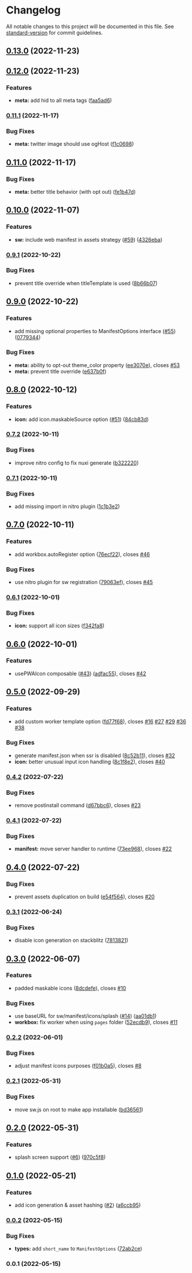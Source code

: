 # Changelog

All notable changes to this project will be documented in this file. See [standard-version](https://github.com/conventional-changelog/standard-version) for commit guidelines.

## [0.13.0](https://github.com/kevinmarrec/nuxt-pwa-module/compare/v0.12.0...v0.13.0) (2022-11-23)

## [0.12.0](https://github.com/kevinmarrec/nuxt-pwa-module/compare/v0.11.1...v0.12.0) (2022-11-23)


### Features

* **meta:** add hid to all meta tags ([faa5ad6](https://github.com/kevinmarrec/nuxt-pwa-module/commit/faa5ad639e8d675403199fbb191ccc2b18e8f3d8))

### [0.11.1](https://github.com/kevinmarrec/nuxt-pwa-module/compare/v0.11.0...v0.11.1) (2022-11-17)


### Bug Fixes

* **meta:** twitter image should use ogHost ([f1c0698](https://github.com/kevinmarrec/nuxt-pwa-module/commit/f1c0698d5a251e57b232519d13c67b9407275b71))

## [0.11.0](https://github.com/kevinmarrec/nuxt-pwa-module/compare/v0.10.0...v0.11.0) (2022-11-17)


### Bug Fixes

* **meta:** better title behavior (with opt out) ([fe1b47d](https://github.com/kevinmarrec/nuxt-pwa-module/commit/fe1b47d84a1a94457fb82a6ca2387990f2c065a7))

## [0.10.0](https://github.com/kevinmarrec/nuxt-pwa-module/compare/v0.9.1...v0.10.0) (2022-11-07)


### Features

* **sw:** include web manifest in assets strategy ([#59](https://github.com/kevinmarrec/nuxt-pwa-module/issues/59)) ([4326eba](https://github.com/kevinmarrec/nuxt-pwa-module/commit/4326ebac0b02064958cad6035b50831a66a4fbfa))

### [0.9.1](https://github.com/kevinmarrec/nuxt-pwa-module/compare/v0.9.0...v0.9.1) (2022-10-22)


### Bug Fixes

* prevent title override when titleTemplate is used ([8b66b07](https://github.com/kevinmarrec/nuxt-pwa-module/commit/8b66b07a8d7d3ee55637b0627e98160ce5862c73))

## [0.9.0](https://github.com/kevinmarrec/nuxt-pwa-module/compare/v0.8.0...v0.9.0) (2022-10-22)


### Features

* add missing optional properties to ManifestOptions interface ([#55](https://github.com/kevinmarrec/nuxt-pwa-module/issues/55)) ([0779344](https://github.com/kevinmarrec/nuxt-pwa-module/commit/07793449fab4bcc5c0ffad30fe9a48d4de19b954))


### Bug Fixes

* **meta:** ability to opt-out theme_color property ([ee3070e](https://github.com/kevinmarrec/nuxt-pwa-module/commit/ee3070ee44680a5c6dc972b88393ce0750b5c376)), closes [#53](https://github.com/kevinmarrec/nuxt-pwa-module/issues/53)
* **meta:** prevent title override ([e637b0f](https://github.com/kevinmarrec/nuxt-pwa-module/commit/e637b0f6a073a4e5a80cafda2d77a7691f84531e))

## [0.8.0](https://github.com/kevinmarrec/nuxt-pwa-module/compare/v0.7.2...v0.8.0) (2022-10-12)


### Features

* **icon:** add icon.maskableSource option ([#51](https://github.com/kevinmarrec/nuxt-pwa-module/issues/51)) ([84cb83d](https://github.com/kevinmarrec/nuxt-pwa-module/commit/84cb83d163e6e0694d14af89e786353b5e97cf73))

### [0.7.2](https://github.com/kevinmarrec/nuxt-pwa-module/compare/v0.7.1...v0.7.2) (2022-10-11)


### Bug Fixes

* improve nitro config to fix nuxi generate ([b322220](https://github.com/kevinmarrec/nuxt-pwa-module/commit/b32222037915a8f060122fea686b80bb7904607f))

### [0.7.1](https://github.com/kevinmarrec/nuxt-pwa-module/compare/v0.7.0...v0.7.1) (2022-10-11)


### Bug Fixes

* add missing import in nitro plugin ([1c1b3e2](https://github.com/kevinmarrec/nuxt-pwa-module/commit/1c1b3e225c0a7bfa4cfb4ae526a8cb30dd213728))

## [0.7.0](https://github.com/kevinmarrec/nuxt-pwa-module/compare/v0.6.1...v0.7.0) (2022-10-11)


### Features

* add workbox.autoRegister option ([76ecf22](https://github.com/kevinmarrec/nuxt-pwa-module/commit/76ecf22f24bc4a07a14ac62b92611a91cf2ea2eb)), closes [#46](https://github.com/kevinmarrec/nuxt-pwa-module/issues/46)


### Bug Fixes

* use nitro plugin for sw registration ([79063ef](https://github.com/kevinmarrec/nuxt-pwa-module/commit/79063ef2312e05bbac4e3a1247d367392176a055)), closes [#45](https://github.com/kevinmarrec/nuxt-pwa-module/issues/45)

### [0.6.1](https://github.com/kevinmarrec/nuxt-pwa-module/compare/v0.6.0...v0.6.1) (2022-10-01)


### Bug Fixes

* **icon:** support all icon sizes ([f342fa8](https://github.com/kevinmarrec/nuxt-pwa-module/commit/f342fa895110ad4525c8e46a9ca5574413dc4b15))

## [0.6.0](https://github.com/kevinmarrec/nuxt-pwa-module/compare/v0.5.0...v0.6.0) (2022-10-01)


### Features

* usePWAIcon composable  ([#43](https://github.com/kevinmarrec/nuxt-pwa-module/issues/43)) ([adfac55](https://github.com/kevinmarrec/nuxt-pwa-module/commit/adfac557535b7d6b7b81939cf12ba8b08839f4c3)), closes [#42](https://github.com/kevinmarrec/nuxt-pwa-module/issues/42)

## [0.5.0](https://github.com/kevinmarrec/nuxt-pwa-module/compare/v0.4.2...v0.5.0) (2022-09-29)


### Features

* add custom worker template option ([fd77f68](https://github.com/kevinmarrec/nuxt-pwa-module/commit/fd77f68dd19ee793c7b563e3fa6016b77d18ac9c)), closes [#16](https://github.com/kevinmarrec/nuxt-pwa-module/issues/16) [#27](https://github.com/kevinmarrec/nuxt-pwa-module/issues/27) [#29](https://github.com/kevinmarrec/nuxt-pwa-module/issues/29) [#36](https://github.com/kevinmarrec/nuxt-pwa-module/issues/36) [#38](https://github.com/kevinmarrec/nuxt-pwa-module/issues/38)


### Bug Fixes

* generate manifest.json when ssr is disabled ([8c52b11](https://github.com/kevinmarrec/nuxt-pwa-module/commit/8c52b1103d1c47c27fd3016026ba48a86ea16578)), closes [#32](https://github.com/kevinmarrec/nuxt-pwa-module/issues/32)
* **icon:** better unusual input icon handling ([8c1f8e2](https://github.com/kevinmarrec/nuxt-pwa-module/commit/8c1f8e2c715ca1416d5d3c6d4a7059fe49f8a99b)), closes [#40](https://github.com/kevinmarrec/nuxt-pwa-module/issues/40)

### [0.4.2](https://github.com/kevinmarrec/nuxt-pwa-module/compare/v0.4.1...v0.4.2) (2022-07-22)


### Bug Fixes

* remove postinstall command ([d67bbc6](https://github.com/kevinmarrec/nuxt-pwa-module/commit/d67bbc6b4cc2bf1e6fc1fa43523c5301fee19907)), closes [#23](https://github.com/kevinmarrec/nuxt-pwa-module/issues/23)

### [0.4.1](https://github.com/kevinmarrec/nuxt-pwa-module/compare/v0.4.0...v0.4.1) (2022-07-22)


### Bug Fixes

* **manifest:** move server handler to runtime ([73ee968](https://github.com/kevinmarrec/nuxt-pwa-module/commit/73ee9689ae0114d0b4f3779b2c26e58b97900bd0)), closes [#22](https://github.com/kevinmarrec/nuxt-pwa-module/issues/22)

## [0.4.0](https://github.com/kevinmarrec/nuxt-pwa-module/compare/v0.3.1...v0.4.0) (2022-07-22)


### Bug Fixes

* prevent assets duplication on build ([e54f564](https://github.com/kevinmarrec/nuxt-pwa-module/commit/e54f5648630ca2157f14c9dd138ae0f89f193ffb)), closes [#20](https://github.com/kevinmarrec/nuxt-pwa-module/issues/20)

### [0.3.1](https://github.com/kevinmarrec/nuxt-pwa-module/compare/v0.3.0...v0.3.1) (2022-06-24)


### Bug Fixes

* disable icon generation on stackblitz ([7813821](https://github.com/kevinmarrec/nuxt-pwa-module/commit/781382127e7773f7362d1c5f44bc4425d59a30d2))

## [0.3.0](https://github.com/kevinmarrec/nuxt-pwa-module/compare/v0.2.2...v0.3.0) (2022-06-07)


### Features

* padded maskable icons ([8dcdefe](https://github.com/kevinmarrec/nuxt-pwa-module/commit/8dcdefe5e9bf71f64349ac4627e61e75cc96093c)), closes [#10](https://github.com/kevinmarrec/nuxt-pwa-module/issues/10)


### Bug Fixes

* use baseURL for sw/manifest/icons/splash ([#14](https://github.com/kevinmarrec/nuxt-pwa-module/issues/14)) ([aa01db1](https://github.com/kevinmarrec/nuxt-pwa-module/commit/aa01db1679eee3141d8576b24a62b3779f99960e))
* **workbox:** fix worker when using `pages` folder ([52ecdb9](https://github.com/kevinmarrec/nuxt-pwa-module/commit/52ecdb9e420bbd596389ca7bb5533ca4a10d1e32)), closes [#11](https://github.com/kevinmarrec/nuxt-pwa-module/issues/11)

### [0.2.2](https://github.com/kevinmarrec/nuxt-pwa-module/compare/v0.2.1...v0.2.2) (2022-06-01)


### Bug Fixes

* adjust manifest icons purposes ([f01b0a5](https://github.com/kevinmarrec/nuxt-pwa-module/commit/f01b0a5099bf78731d0e7195b4bb0d093fce97ea)), closes [#8](https://github.com/kevinmarrec/nuxt-pwa-module/issues/8)

### [0.2.1](https://github.com/kevinmarrec/nuxt-pwa-module/compare/v0.2.0...v0.2.1) (2022-05-31)


### Bug Fixes

* move sw.js on root to make app installable ([bd36561](https://github.com/kevinmarrec/nuxt-pwa-module/commit/bd365611833ea9db4e2e03066fd70322da158288))

## [0.2.0](https://github.com/kevinmarrec/nuxt-pwa-module/compare/v0.1.0...v0.2.0) (2022-05-31)


### Features

* splash screen support ([#6](https://github.com/kevinmarrec/nuxt-pwa-module/issues/6)) ([970c5f8](https://github.com/kevinmarrec/nuxt-pwa-module/commit/970c5f89a7b6564580b36ee61052caeeeb0fb6ad))

## [0.1.0](https://github.com/kevinmarrec/nuxt-pwa-module/compare/v0.0.2...v0.1.0) (2022-05-21)


### Features

* add icon generation & asset hashing ([#2](https://github.com/kevinmarrec/nuxt-pwa-module/issues/2)) ([a6ccb95](https://github.com/kevinmarrec/nuxt-pwa-module/commit/a6ccb95a74c94fd7b8b558046274b8f4406bbf6c))

### [0.0.2](https://github.com/kevinmarrec/nuxt-pwa-module/compare/v0.0.1...v0.0.2) (2022-05-15)


### Bug Fixes

* **types:** add `short_name` to `ManifestOptions` ([72ab2ce](https://github.com/kevinmarrec/nuxt-pwa-module/commit/72ab2ce7a95773e2af0568015d6b2d92afd9b191))

### 0.0.1 (2022-05-15)
